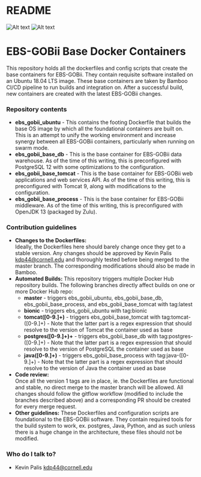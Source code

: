 # README #

![Alt text](https://thumbnails-photos.amazon.com/v1/thumbnail/Of9ZDsQVQJmwU8yVUOqOBA?viewBox=1274%2C446&ownerId=A3RL6H4CGV9EDF&groupShareToken=hUvDrVn8RPWn5_u_YGm-bQ.sVGw65F_iwiLRhphi27iN5 "EBS") ![Alt text](https://thumbnails-photos.amazon.com/v1/thumbnail/BoKZcnoqRbu1FA5S-pq0FQ?viewBox=860%2C430&ownerId=A3RL6H4CGV9EDF&groupShareToken=3nBmqRPHRkOSNoFCzXXJxA.g3lrRb25_s0FjHtiFfscnu "GOBii Project")


# EBS-GOBii Base Docker Containers

This repository holds all the dockerfiles and config scripts that create the base containers for EBS-GOBii. They contain requisite software installed on an Ubuntu 18.04 LTS image.
These base containers are taken by Bamboo CI/CD pipeline to run builds and integration on. After a successful build, new containers are created with the latest EBS-GOBii changes.

### Repository contents ###

* **ebs_gobii_ubuntu** - This contains the footing Dockerfile that builds the base OS image by which all the foundational containers are built on. This is an attempt to unify the working environment and increase synergy between all EBS-GOBii containers, particularly when running on swarm mode.
* **ebs_gobii_base_db** - This is the base container for EBS-GOBii data warehouse. As of the time of this writing, this is preconfigured with PostgreSQL 12 with some optimizations to the configuration.
* **ebs_gobii_base_tomcat** - This is the base container for EBS-GOBii web applications and web services API. As of the time of this writing, this is preconfigured with Tomcat 9, along with modifications to the configuration.
* **ebs_gobii_base_process** - This is the base container for EBS-GOBii middleware. As of the time of this writing, this is preconfigured with OpenJDK 13 (packaged by Zulu).

### Contribution guidelines ###

* **Changes to the Dockerfiles:**   
	Ideally, the Dockerfiles here should barely change once they get to a stable version. Any changes should be approved by Kevin Palis <kdp44@cornell.edu> and thoroughly tested before being merged to the master branch. The corresponding modifications should also be made in Bamboo.
* **Automated Builds:** 
	This repository triggers multiple Docker Hub repository builds. The following branches directly affect builds on one or more Docker Hub repo:
	* **master** - triggers ebs_gobii_ubuntu, ebs_gobii_base_db, ebs_gobii_base_process, and ebs_gobii_base_tomcat with tag:latest
	* **bionic** - triggers ebs_gobii_ubuntu with tag:bionic
	* **tomcat([0-9.]+)** - triggers ebs_gobii_base_tomcat with tag:tomcat-([0-9.]+) - Note that the latter part is a regex expression that should resolve to the version of Tomcat the container used as base
	* **postgres([0-9.]+)+** - triggers ebs_gobii_base_db with tag:postgres-([0-9.]+) - Note that the latter part is a regex expression that should resolve to the version of PostgreSQL the container used as base
	* **java([0-9.]+)** - triggers ebs_gobii_base_process with tag:java-([0-9.]+) - Note that the latter part is a regex expression that should resolve to the version of Java the container used as base
* **Code review:**   
	Once all the version 1 tags are in place, ie. the Dockerfiles are functional and stable, no direct merge to the master branch will be allowed. All changes should follow the gitflow workflow (modified to include the branches described above) and a corresponding PR should be created for every merge request.
* **Other guidelines:** 
	These Dockerfiles and configuration scripts are foundational to the EBS-GOBii software. They contain required tools for the build system to work, ex. postgres, Java, Python, and as such unless there is a huge change in the architecture, these files should not be modified.

### Who do I talk to? ###

* Kevin Palis <kdp44@cornell.edu>
